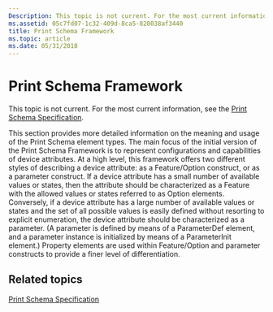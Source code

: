 ```yaml
---
Description: This topic is not current. For the most current information, see the Print Schema Specification.
ms.assetid: 05c7fd07-1c32-409d-8ca5-820038af3440
title: Print Schema Framework
ms.topic: article
ms.date: 05/31/2018
---
```


# Print Schema Framework

This topic is not current. For the most current information, see the [Print Schema Specification](https://www.microsoft.com/whdc/xps/printschema.mspx).

This section provides more detailed information on the meaning and usage of the Print Schema element types. The main focus of the initial version of the Print Schema Framework is to represent configurations and capabilities of device attributes. At a high level, this framework offers two different styles of describing a device attribute: as a Feature/Option construct, or as a parameter construct. If a device attribute has a small number of available values or states, then the attribute should be characterized as a Feature with the allowed values or states referred to as Option elements. Conversely, if a device attribute has a large number of available values or states and the set of all possible values is easily defined without resorting to explicit enumeration, the device attribute should be characterized as a parameter. (A parameter is defined by means of a ParameterDef element, and a parameter instance is initialized by means of a ParameterInit element.) Property elements are used within Feature/Option and parameter constructs to provide a finer level of differentiation.

## Related topics

<dl> <dt>

[Print Schema Specification](https://www.microsoft.com/whdc/xps/printschema.mspx)
</dt> </dl>

 

 



